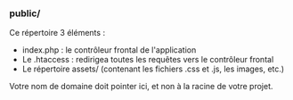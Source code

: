 ### public/

Ce répertoire 3 éléments : 

* index.php : le contrôleur frontal de l'application
* Le .htaccess : redirigea toutes les requêtes vers le contrôleur frontal
* Le répertoire assets/ (contenant les fichiers .css et .js, les images, etc.)

Votre nom de domaine doit pointer ici, et non à la racine de votre projet. 